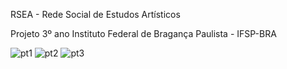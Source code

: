 RSEA - Rede Social de Estudos Artísticos

Projeto 3º ano Instituto Federal de Bragança Paulista - IFSP-BRA

![pt1](https://github.com/LeoTonon/RSEA/assets/116379003/bb2430d2-9f58-4773-97a7-fecb5d6f4d6a)
![pt2](https://github.com/LeoTonon/RSEA/assets/116379003/93ee46bf-f988-4f0a-874c-3bff92a759dd)
![pt3](https://github.com/LeoTonon/RSEA/assets/116379003/4e34301a-e9b9-41c3-bac1-3d10ea3c9721)
